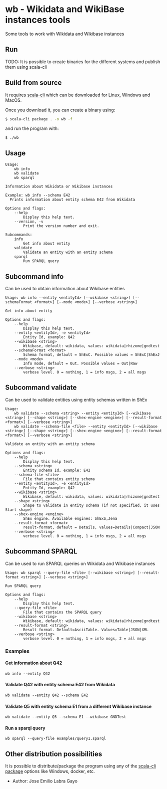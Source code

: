 # wb - Wikidata and WikiBase instances tools

Some tools to work with Wikidata and Wikibase instances

## Run 

TODO: It is possible to create binaries for the different systems and publish them using scala-cli


## Build from source

It requires [scala-cli](https://scala-cli.virtuslab.org/) which can be downloaded for Linux, Windows and MacOS. 

Once you download it, you can create a binary using:

```sh
$ scala-cli package . -o wb -f
```

and run the program with:

```
$ ./wb
```

## Usage

```
Usage:
    wb info
    wb validate
    wb sparql

Information about Wikidata or Wikibase instances

Example: wb info --schema E42 
  Prints information about entity schema E42 from Wikidata

Options and flags:
    --help
        Display this help text.
    --version, -v
        Print the version number and exit.

Subcommands:
    info
        Get info about entity
    validate
        Validate an entity with an entity schema
    sparql
        Run SPARQL query
```

## Subcommand info

Can be used to obtain information about Wikibase entities

```
Usage: wb info --entity <entityId> [--wikibase <string>] [--schemaFormat <format>] [--mode <mode>] [--verbose <string>]

Get info about entity

Options and flags:
    --help
        Display this help text.
    --entity <entityId>, -e <entityId>
        Entity Id, example: Q42
    --wikibase <string>
        Wikibase, default: wikidata, values: wikidata|rhizome|gndtest
    --schemaFormat <format>
        Schema format, default = ShExC. Possible values = ShExC|ShExJ
    --mode <mode>
        Info mode, default = Out. Possible values = Out|Raw
    --verbose <string>
        verbose level. 0 = nothing, 1 = info msgs, 2 = all msgs
```
## Subcommand validate

Can be used to validate entities using entity schemas written in ShEx

```
Usage:
    wb validate --schema <string> --entity <entityId> [--wikibase <string>] [--shape <string>] [--shex-engine <engine>] [--result-format <format>] [--verbose <string>]
    wb validate --schema-file <file> --entity <entityId> [--wikibase <string>] [--shape <string>] [--shex-engine <engine>] [--result-format <format>] [--verbose <string>]

Validate an entity with an entity schema

Options and flags:
    --help
        Display this help text.
    --schema <string>
        Entity schema Id, example: E42
    --schema-file <file>
        File that contains entity schema
    --entity <entityId>, -e <entityId>
        Entity Id, example: Q42
    --wikibase <string>
        Wikibase, default: wikidata, values: wikidata|rhizome|gndtest
    --shape <string>
        Shape to validate in entity schema (if not specified, it uses Start shape)
    --shex-engine <engine>
        ShEx engine. Available engines: ShExS,Jena
    --result-format <format>
        result-format, default = Details, values=Details|Compact|JSON
    --verbose <string>
        verbose level. 0 = nothing, 1 = info msgs, 2 = all msgs
```

## Subcommand SPARQL

Can be used to run SPARQL queries on Wikidata and Wikibase instances

```
Usage: wb sparql --query-file <file> [--wikibase <string>] [--result-format <string>] [--verbose <string>]

Run SPARQL query

Options and flags:
    --help
        Display this help text.
    --query-file <file>
        File that contains the SPARQL query
    --wikibase <string>
        Wikibase, default: wikidata, values: wikidata|rhizome|gndtest
    --result-format <string>
        Result format. Default=AsciiTable. Values=Table|JSON|XML
    --verbose <string>
        verbose level. 0 = nothing, 1 = info msgs, 2 = all msgs
```

### Examples

#### Get information about Q42

```
wb info --entity Q42
```

#### Validate Q42 with entity schema E42 from Wikidata


```
wb validate --entity Q42 --schema E42
```

#### Validate Q5 with entity schema E1 from a different Wikibase instance

```
wb validate --entity Q5 --schema E1 --wikibase GNDTest
```

#### Run a sparql query 
```
wb sparql --query-file examples/query1.sparql
```

## Other distribution possibilities

It is possible to distribute/package the program using any of the [scala-cli package](https://scala-cli.virtuslab.org/docs/commands/package) options like Windows, docker, etc.

- Author: Jose Emilio Labra Gayo
